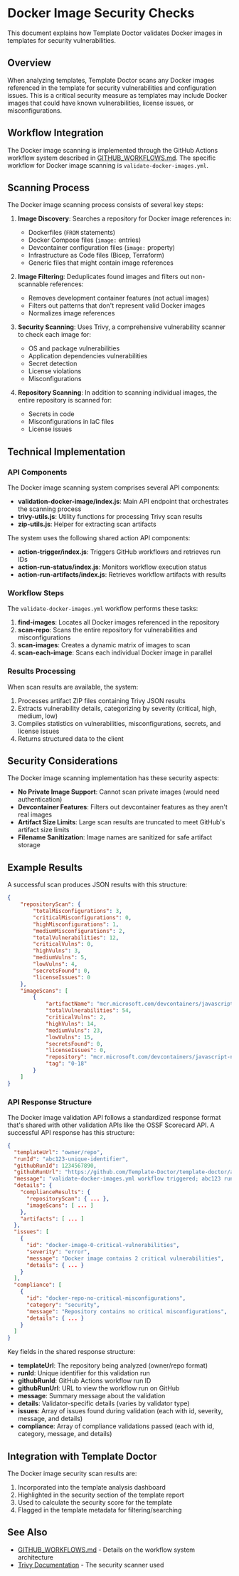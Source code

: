 # Docker Image Security Checks

This document explains how Template Doctor validates Docker images in templates for security vulnerabilities.

## Overview

When analyzing templates, Template Doctor scans any Docker images referenced in the template for security vulnerabilities and configuration issues. This is a critical security measure as templates may include Docker images that could have known vulnerabilities, license issues, or misconfigurations.

## Workflow Integration

The Docker image scanning is implemented through the GitHub Actions workflow system described in [GITHUB_WORKFLOWS.md](./GITHUB_WORKFLOWS.md). The specific workflow for Docker image scanning is `validate-docker-images.yml`.

## Scanning Process

The Docker image scanning process consists of several key steps:

1. **Image Discovery**: Searches a repository for Docker image references in:
    - Dockerfiles (`FROM` statements)
    - Docker Compose files (`image:` entries)
    - Devcontainer configuration files (`image:` property)
    - Infrastructure as Code files (Bicep, Terraform)
    - Generic files that might contain image references

2. **Image Filtering**: Deduplicates found images and filters out non-scannable references:
    - Removes development container features (not actual images)
    - Filters out patterns that don't represent valid Docker images
    - Normalizes image references

3. **Security Scanning**: Uses Trivy, a comprehensive vulnerability scanner to check each image for:
    - OS and package vulnerabilities
    - Application dependencies vulnerabilities
    - Secret detection
    - License violations
    - Misconfigurations

4. **Repository Scanning**: In addition to scanning individual images, the entire repository is scanned for:
    - Secrets in code
    - Misconfigurations in IaC files
    - License issues

## Technical Implementation

### API Components

The Docker image scanning system comprises several API components:

- **validation-docker-image/index.js**: Main API endpoint that orchestrates the scanning process
- **trivy-utils.js**: Utility functions for processing Trivy scan results
- **zip-utils.js**: Helper for extracting scan artifacts

The system uses the following shared action API components:

- **action-trigger/index.js**: Triggers GitHub workflows and retrieves run IDs
- **action-run-status/index.js**: Monitors workflow execution status
- **action-run-artifacts/index.js**: Retrieves workflow artifacts with results

### Workflow Steps

The `validate-docker-images.yml` workflow performs these tasks:

1. **find-images**: Locates all Docker images referenced in the repository
2. **scan-repo**: Scans the entire repository for vulnerabilities and misconfigurations
3. **scan-images**: Creates a dynamic matrix of images to scan
4. **scan-each-image**: Scans each individual Docker image in parallel

### Results Processing

When scan results are available, the system:

1. Processes artifact ZIP files containing Trivy JSON results
2. Extracts vulnerability details, categorizing by severity (critical, high, medium, low)
3. Compiles statistics on vulnerabilities, misconfigurations, secrets, and license issues
4. Returns structured data to the client

## Security Considerations

The Docker image scanning implementation has these security aspects:

- **No Private Image Support**: Cannot scan private images (would need authentication)
- **Devcontainer Features**: Filters out devcontainer features as they aren't real images
- **Artifact Size Limits**: Large scan results are truncated to meet GitHub's artifact size limits
- **Filename Sanitization**: Image names are sanitized for safe artifact storage

## Example Results

A successful scan produces JSON results with this structure:

```json
{
    "repositoryScan": {
        "totalMisconfigurations": 3,
        "criticalMisconfigurations": 0,
        "highMisconfigurations": 1,
        "mediumMisconfigurations": 2,
        "totalVulnerabilities": 12,
        "criticalVulns": 0,
        "highVulns": 3,
        "mediumVulns": 5,
        "lowVulns": 4,
        "secretsFound": 0,
        "licenseIssues": 0
    },
    "imageScans": [
        {
            "artifactName": "mcr.microsoft.com/devcontainers/javascript-node:0-18",
            "totalVulnerabilities": 54,
            "criticalVulns": 2,
            "highVulns": 14,
            "mediumVulns": 23,
            "lowVulns": 15,
            "secretsFound": 0,
            "licenseIssues": 0,
            "repository": "mcr.microsoft.com/devcontainers/javascript-node",
            "tag": "0-18"
        }
    ]
}
```

### API Response Structure

The Docker image validation API follows a standardized response format that's shared with other validation APIs like the OSSF Scorecard API. A successful API response has this structure:

```json
{
  "templateUrl": "owner/repo",
  "runId": "abc123-unique-identifier",
  "githubRunId": 1234567890,
  "githubRunUrl": "https://github.com/Template-Doctor/template-doctor/actions/runs/1234567890",
  "message": "validate-docker-images.yml workflow triggered; abc123 run completed",
  "details": {
    "complianceResults": {
      "repositoryScan": { ... },
      "imageScans": [ ... ]
    },
    "artifacts": [ ... ]
  },
  "issues": [
    {
      "id": "docker-image-0-critical-vulnerabilities",
      "severity": "error",
      "message": "Docker image contains 2 critical vulnerabilities",
      "details": { ... }
    }
  ],
  "compliance": [
    {
      "id": "docker-repo-no-critical-misconfigurations",
      "category": "security",
      "message": "Repository contains no critical misconfigurations",
      "details": { ... }
    }
  ]
}
```

Key fields in the shared response structure:

- **templateUrl**: The repository being analyzed (owner/repo format)
- **runId**: Unique identifier for this validation run
- **githubRunId**: GitHub Actions workflow run ID
- **githubRunUrl**: URL to view the workflow run on GitHub
- **message**: Summary message about the validation
- **details**: Validator-specific details (varies by validator type)
- **issues**: Array of issues found during validation (each with id, severity, message, and details)
- **compliance**: Array of compliance validations passed (each with id, category, message, and details)

## Integration with Template Doctor

The Docker image security scan results are:

1. Incorporated into the template analysis dashboard
2. Highlighted in the security section of the template report
3. Used to calculate the security score for the template
4. Flagged in the template metadata for filtering/searching

## See Also

- [GITHUB_WORKFLOWS.md](./GITHUB_WORKFLOWS.md) - Details on the workflow system architecture
- [Trivy Documentation](https://aquasecurity.github.io/trivy/) - The security scanner used

